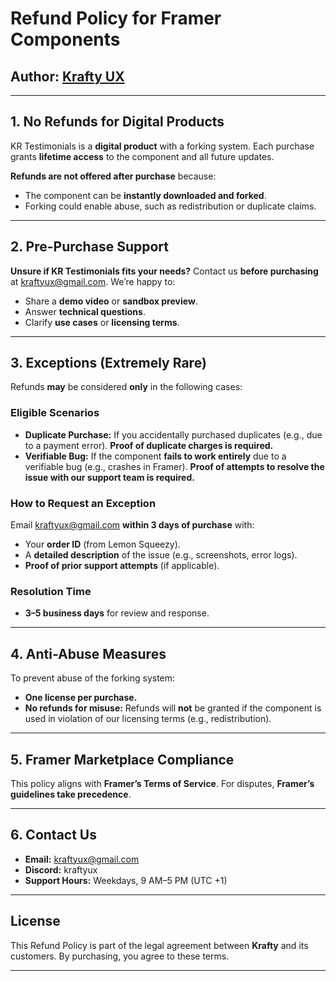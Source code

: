 # Refund Policy for Framer Components
## Author: [Krafty UX](https://framer.link/DEqY8D1)

---

## **1. No Refunds for Digital Products**
KR Testimonials is a **digital product** with a forking system. Each purchase grants **lifetime access** to the component and all future updates.

**Refunds are not offered after purchase** because:
- The component can be **instantly downloaded and forked**.
- Forking could enable abuse, such as redistribution or duplicate claims.

---

## **2. Pre-Purchase Support**
**Unsure if KR Testimonials fits your needs?** Contact us **before purchasing** at [kraftyux@gmail.com](mailto:kraftyux@gmail.com). We’re happy to:
- Share a **demo video** or **sandbox preview**.
- Answer **technical questions**.
- Clarify **use cases** or **licensing terms**.

---

## **3. Exceptions (Extremely Rare)**
Refunds **may** be considered **only** in the following cases:

### **Eligible Scenarios**
- **Duplicate Purchase:** If you accidentally purchased duplicates (e.g., due to a payment error). **Proof of duplicate charges is required.**
- **Verifiable Bug:** If the component **fails to work entirely** due to a verifiable bug (e.g., crashes in Framer). **Proof of attempts to resolve the issue with our support team is required.**

### **How to Request an Exception**
Email [kraftyux@gmail.com](mailto:kraftyux@gmail.com) **within 3 days of purchase** with:
- Your **order ID** (from Lemon Squeezy).
- A **detailed description** of the issue (e.g., screenshots, error logs).
- **Proof of prior support attempts** (if applicable).

### **Resolution Time**
- **3–5 business days** for review and response.

---

## **4. Anti-Abuse Measures**
To prevent abuse of the forking system:
- **One license per purchase.**
- **No refunds for misuse:** Refunds will **not** be granted if the component is used in violation of our licensing terms (e.g., redistribution).

---

## **5. Framer Marketplace Compliance**
This policy aligns with **Framer’s Terms of Service**. For disputes, **Framer’s guidelines take precedence**.

---

## **6. Contact Us**
- **Email:** [kraftyux@gmail.com](mailto:kraftyux@gmail.com)
- **Discord:** kraftyux
- **Support Hours:** Weekdays, 9 AM–5 PM (UTC +1)

---

## **License**
This Refund Policy is part of the legal agreement between **Krafty** and its customers. By purchasing, you agree to these terms.

---
